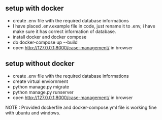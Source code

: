 ## setup with docker
- create .env file with the required database informations
- I have placed .env.example file in code, just rename it to .env, i have make sure it has correct information of database.
- install docker and docker compose
- do docker-compose up --build
- open http://127.0.0.1:8000/case-management/ in browser

## setup without docker
- create .env file with the required database informations
- create virtual enviornment
- python manage.py migrate
- python manage.py runserver
- open http://127.0.0.1:8000/case-management/ in browser


NOTE : Provided dockerfile and docker-compose.yml file is working fine with ubuntu and windows.